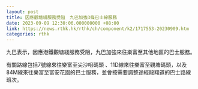 ```yaml
---
layout: post
title: 因應觀塘綫服務受阻　九巴加強3條巴士線服務
date: 2023-09-09 12:30:06.000000000 +08:00
link: https://news.rthk.hk/rthk/ch/component/k2/1717553-20230909.htm
categories: rthk
---
```


九巴表示，因應港鐵觀塘綫服務受阻，九巴加強來往樂富至其他地區的巴士服務。

有關路線包括7號線來往樂富至尖沙咀碼頭 、11D線來往樂富至觀塘碼頭，以及84M線來往樂富至富安花園的巴士服務，並會按需要調整途經龍翔道的巴士路線班次。
